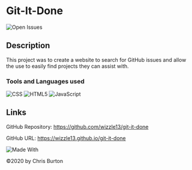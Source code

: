   # Git-It-Done
  

  ![Open Issues](https://img.shields.io/github/issues-raw/wizzle13/git-it-done?style=plastic)
  
  ## Description
  This project was to create a website to search for GitHub issues and allow the use to easily find projects they can assist with.

  ### Tools and Languages used
  ![CSS](https://img.shields.io/badge/CSS3-1572B6?style=plastic&logo=css3&logoColor=white)
  ![HTML5](https://img.shields.io/badge/HTML5-E34F26?style=plastic&logo=html5&logoColor=white)
  ![JavaScript](https://img.shields.io/badge/-JavaScript-F7DF1E?style=plastic&logo=Javascript&logoColor=white)
  
  
  ## Links
  GitHub Repository: https://github.com/wizzle13/git-it-done

  GitHub URL: https://wizzle13.github.io/git-it-done


![Made With](https://img.shields.io/badge/Made%20with-Ultimate%20README%20Generator-blue?style=plastic)

  &copy;2020 by Chris Burton
